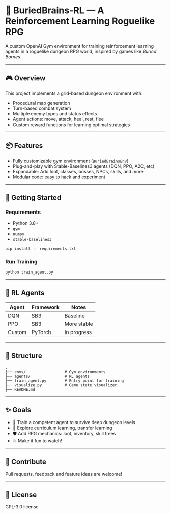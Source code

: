 # 🤖 BuriedBrains-RL — A Reinforcement Learning Roguelike RPG

A custom OpenAI Gym environment for training reinforcement learning agents in a roguelike dungeon RPG world, inspired by games like *Buried Bornes*.

---

## 🎮 Overview

This project implements a grid-based dungeon environment with:

- Procedural map generation
- Turn-based combat system
- Multiple enemy types and status effects
- Agent actions: move, attack, heal, rest, flee
- Custom reward functions for learning optimal strategies

---

## 📦 Features

- Fully customizable gym environment (`BuriedBrainsEnv`)
- Plug-and-play with Stable-Baselines3 agents (DQN, PPO, A2C, etc)
- Expandable: Add loot, classes, bosses, NPCs, skills, and more
- Modular code: easy to hack and experiment

---

## 🚀 Getting Started

### Requirements

- Python 3.8+
- `gym`
- `numpy`
- `stable-baselines3`

```bash
pip install -r requirements.txt
````

### Run Training

```bash
python train_agent.py
```

---

## 🧠 RL Agents

| Agent  | Framework | Notes       |
| ------ | --------- | ----------- |
| DQN    | SB3       | Baseline    |
| PPO    | SB3       | More stable |
| Custom | PyTorch   | In progress |

---

## 📁 Structure

```
.
├── envs/                 # Gym environments
├── agents/               # RL agents
├── train_agent.py        # Entry point for training
├── visualize.py          # Game state visualizer
├── README.md
```

---

## ✨ Goals

* 🧠 Train a competent agent to survive deep dungeon levels
* 🔬 Explore curriculum learning, transfer learning
* 🛡️ Add RPG mechanics: loot, inventory, skill trees
* 💥 Make it fun to watch!

---

## 🤝 Contribute

Pull requests, feedback and feature ideas are welcome!

---

## 📜 License

GPL-3.0 license

```
